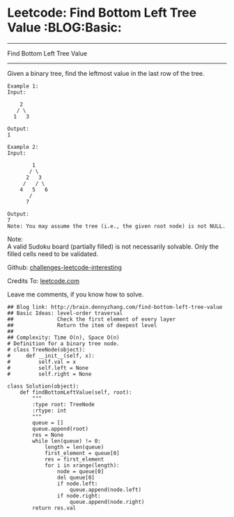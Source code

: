 # Leetcode: Find Bottom Left Tree Value     :BLOG:Basic:


---

Find Bottom Left Tree Value  

---

Given a binary tree, find the leftmost value in the last row of the tree.  

    Example 1:
    Input:
    
        2
       / \
      1   3
    
    Output:
    1

    Example 2:
    Input:
    
            1
           / \
          2   3
         /   / \
        4   5   6
           /
          7
    
    Output:
    7
    Note: You may assume the tree (i.e., the given root node) is not NULL.

Note:  
A valid Sudoku board (partially filled) is not necessarily solvable. Only the filled cells need to be validated.  

Github: [challenges-leetcode-interesting](https://github.com/DennyZhang/challenges-leetcode-interesting/tree/master/find-bottom-left-tree-value)  

Credits To: [leetcode.com](https://leetcode.com/problems/find-bottom-left-tree-value/description/)  

Leave me comments, if you know how to solve.  

    ## Blog link: http://brain.dennyzhang.com/find-bottom-left-tree-value
    ## Basic Ideas: level-order traversal
    ##              Check the first element of every layer
    ##              Return the item of deepest level
    ##
    ## Complexity: Time O(n), Space O(n)
    # Definition for a binary tree node.
    # class TreeNode(object):
    #     def __init__(self, x):
    #         self.val = x
    #         self.left = None
    #         self.right = None
    
    class Solution(object):
        def findBottomLeftValue(self, root):
            """
            :type root: TreeNode
            :rtype: int
            """
            queue = []
            queue.append(root)
            res = None
            while len(queue) != 0:
                length = len(queue)
                first_element = queue[0]
                res = first_element
                for i in xrange(length):
                    node = queue[0]
                    del queue[0]
                    if node.left:
                        queue.append(node.left)
                    if node.right:
                        queue.append(node.right)
            return res.val